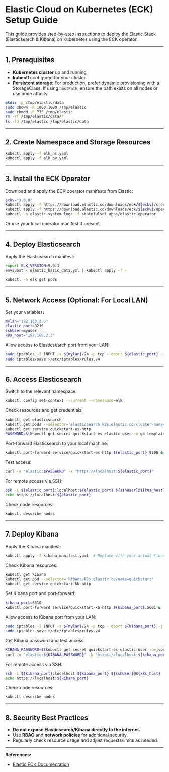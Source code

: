 # Elastic Cloud on Kubernetes (ECK) Setup Guide

This guide provides step-by-step instructions to deploy the Elastic Stack (Elasticsearch & Kibana) on Kubernetes using the ECK operator.

---

## 1. Prerequisites

- **Kubernetes cluster** up and running
- **kubectl** configured for your cluster
- **Persistent storage**: For production, prefer dynamic provisioning with a StorageClass. If using `hostPath`, ensure the path exists on all nodes or use node affinity.

```sh
mkdir -p /tmp/elastic/data
sudo chown -R 1000:1000 /tmp/elastic
sudo chmod -R 775 /tmp/elastic
rm -rf /tmp/elastic/data/*
ls -ld /tmp/elastic /tmp/elastic/data
```

---

## 2. Create Namespace and Storage Resources

```sh
kubectl apply -f elk_ns.yaml
kubectl apply -f elk_pv.yaml 
```

---

## 3. Install the ECK Operator

Download and apply the ECK operator manifests from Elastic:

```sh
eckv="3.0.0"
kubectl apply -f https://download.elastic.co/downloads/eck/${eckv}/crds.yaml
kubectl apply -f https://download.elastic.co/downloads/eck/${eckv}/operator.yaml
kubectl -n elastic-system logs -f statefulset.apps/elastic-operator

```

Or use your local operator manifest if present.

---

## 4. Deploy Elasticsearch

Apply the Elasticsearch manifest:

```sh
export ELK_VERSION=9.0.1
envsubst < elastic_basic_data.yml | kubectl apply -f -

kubectl -n elk get pods
```

---

## 5. Network Access (Optional: For Local LAN)

Set your variables:

```sh
mylan="192.168.2.0"
elastic_port=9210
sshUser=myuser
k8s_host="192.168.2.3"
```

Allow access to Elasticsearch port from your LAN:

```sh
sudo iptables -I INPUT -s ${mylan}/24 -p tcp --dport ${elastic_port} -j ACCEPT
sudo iptables-save >/etc/iptables/rules.v4
```

---

## 6. Access Elasticsearch

Switch to the relevant namespace:

```sh
kubectl config set-context --current --namespace=elk
```

Check resources and get credentials:

```sh
kubectl get elasticsearch
kubectl get pods --selector='elasticsearch.k8s.elastic.co/cluster-name=quickstart'
kubectl get service quickstart-es-http
PASSWORD=$(kubectl get secret quickstart-es-elastic-user -o go-template='{{.data.elastic | base64decode}}')
```

Port-forward Elasticsearch to your local machine:

```sh
kubectl port-forward service/quickstart-es-http ${elastic_port}:9200 &
```

Test access:

```sh
curl -u "elastic:$PASSWORD" -k "https://localhost:${elastic_port}"
```

For remote access via SSH:

```sh
ssh -L ${elastic_port}:localhost:${elastic_port} ${sshUser}@${k8s_host}
echo https://localhost:${elastic_port}
```

Check node resources:

```sh
kubectl describe nodes
```

---

## 7. Deploy Kibana

Apply the Kibana manifest:

```sh
kubectl apply -f kibana_manifest.yaml  # Replace with your actual Kibana manifest
```

Check Kibana resources:

```sh
kubectl get kibana
kubectl get pod --selector='kibana.k8s.elastic.co/name=quickstart'
kubectl get service quickstart-kb-http
```

Set Kibana port and port-forward:

```sh
kibana_port=5610
kubectl port-forward service/quickstart-kb-http ${kibana_port}:5601 &
```

Allow access to Kibana port from your LAN:

```sh
sudo iptables -I INPUT -s ${mylan}/24 -p tcp --dport ${kibana_port} -j ACCEPT
sudo iptables-save >/etc/iptables/rules.v4
```

Get Kibana password and test access:

```sh
KIBANA_PASSWORD=$(kubectl get secret quickstart-es-elastic-user -o=jsonpath='{.data.elastic}' | base64 --decode; echo)
curl -u "elastic:${KIBANA_PASSWORD}" -k "https://localhost:${kibana_port}"
```

For remote access via SSH:

```sh
ssh -L ${kibana_port}:localhost:${kibana_port} ${sshUser}@${k8s_host}
echo https://localhost:${kibana_port}
```

Check node resources:

```sh
kubectl describe nodes
```

---

## 8. Security Best Practices

- **Do not expose Elasticsearch/Kibana directly to the internet.**
- Use **RBAC** and **network policies** for additional security.
- Regularly check resource usage and adjust requests/limits as needed.

---

**References:**
- [Elastic ECK Documentation](https://www.elastic.co/guide/en/cloud-on-k8s/current/index.html)
